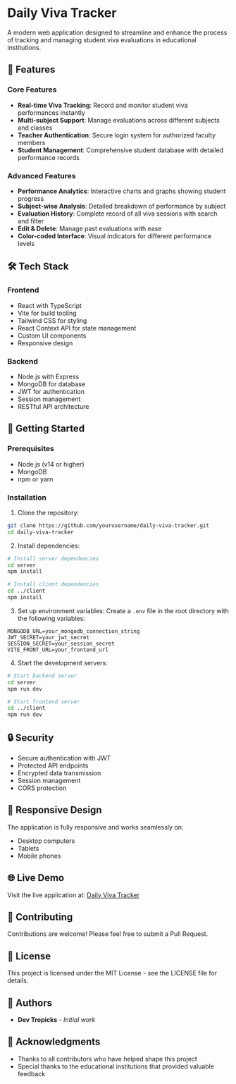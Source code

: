 # Daily Viva Tracker

A modern web application designed to streamline and enhance the process of tracking and managing student viva evaluations in educational institutions.

## 🌟 Features

### Core Features
- **Real-time Viva Tracking**: Record and monitor student viva performances instantly
- **Multi-subject Support**: Manage evaluations across different subjects and classes
- **Teacher Authentication**: Secure login system for authorized faculty members
- **Student Management**: Comprehensive student database with detailed performance records

### Advanced Features
- **Performance Analytics**: Interactive charts and graphs showing student progress
- **Subject-wise Analysis**: Detailed breakdown of performance by subject
- **Evaluation History**: Complete record of all viva sessions with search and filter
- **Edit & Delete**: Manage past evaluations with ease
- **Color-coded Interface**: Visual indicators for different performance levels

## 🛠️ Tech Stack

### Frontend
- React with TypeScript
- Vite for build tooling
- Tailwind CSS for styling
- React Context API for state management
- Custom UI components
- Responsive design

### Backend
- Node.js with Express
- MongoDB for database
- JWT for authentication
- Session management
- RESTful API architecture

## 🚀 Getting Started

### Prerequisites
- Node.js (v14 or higher)
- MongoDB
- npm or yarn

### Installation

1. Clone the repository:
```bash
git clone https://github.com/yourusername/daily-viva-tracker.git
cd daily-viva-tracker
```

2. Install dependencies:
```bash
# Install server dependencies
cd server
npm install

# Install client dependencies
cd ../client
npm install
```

3. Set up environment variables:
Create a `.env` file in the root directory with the following variables:
```env
MONGODB_URL=your_mongodb_connection_string
JWT_SECRET=your_jwt_secret
SESSION_SECRET=your_session_secret
VITE_FRONT_URL=your_frontend_url
```

4. Start the development servers:
```bash
# Start backend server
cd server
npm run dev

# Start frontend server
cd ../client
npm run dev
```

## 🔒 Security

- Secure authentication with JWT
- Protected API endpoints
- Encrypted data transmission
- Session management
- CORS protection

## 📱 Responsive Design

The application is fully responsive and works seamlessly on:
- Desktop computers
- Tablets
- Mobile phones

## 🌐 Live Demo

Visit the live application at: [Daily Viva Tracker](https://daily-viva-tracker.onrender.com)

## 🤝 Contributing

Contributions are welcome! Please feel free to submit a Pull Request.

## 📄 License

This project is licensed under the MIT License - see the LICENSE file for details.

## 👥 Authors

- **Dev Tropicks** - *Initial work*

## 🙏 Acknowledgments

- Thanks to all contributors who have helped shape this project
- Special thanks to the educational institutions that provided valuable feedback 